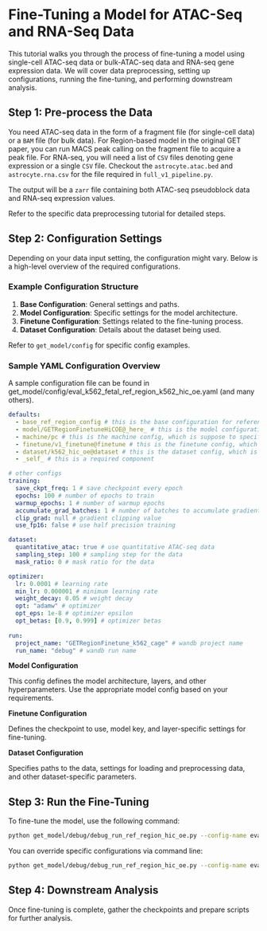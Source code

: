 # Fine-Tuning a Model for ATAC-Seq and RNA-Seq Data

This tutorial walks you through the process of fine-tuning a model using single-cell ATAC-seq data or bulk-ATAC-seq data and RNA-seq gene expression data. We will cover data preprocessing, setting up configurations, running the fine-tuning, and performing downstream analysis.

## Step 1: Pre-process the Data

You need ATAC-seq data in the form of a fragment file (for single-cell data) or a `BAM` file (for bulk data). For Region-based model in the original GET paper, you can run MACS peak calling on the fragment file to acquire a peak file. For RNA-seq, you will need a list of `CSV` files denoting gene expression or a single `CSV` file. Checkout the `astrocyte.atac.bed` and `astrocyte.rna.csv` for the file required in `full_v1_pipeline.py`.

The output will be a `zarr` file containing both ATAC-seq pseudoblock data and RNA-seq expression values.

Refer to the specific data preprocessing tutorial for detailed steps. 

## Step 2: Configuration Settings

Depending on your data input setting, the configuration might vary. Below is a high-level overview of the required configurations.

### Example Configuration Structure

1. **Base Configuration**: General settings and paths.
2. **Model Configuration**: Specific settings for the model architecture.
3. **Finetune Configuration**: Settings related to the fine-tuning process.
4. **Dataset Configuration**: Details about the dataset being used.

Refer to `get_model/config` for specific config examples.

### Sample YAML Configuration Overview

A sample configuration file can be found in get_model/config/eval_k562_fetal_ref_region_k562_hic_oe.yaml (and many others).
```yaml
defaults:
  - base_ref_region_config # this is the base configuration for reference region settings, defined in get_model/config/config.py
  - model/GETRegionFinetuneHiCOE@_here_ # this is the model configuration which means we use all the config in get_model/config/model/GETRegionFinetuneHiCOE.yaml and put them directly here
  - machine/pc # this is the machine config, which is suppose to specify machine specific settings like data/codebase paths, number of workers and GPUs, etc
  - finetune/v1_finetune@finetune # this is the finetune config, which is suppose to specify the checkpoint to use for finetuning and more
  - dataset/k562_hic_oe@dataset # this is the dataset config, which is suppose to specify the paths to the data, settings for loading and preprocessing data, and other dataset specific parameters
  - _self_ # this is a required component

# other configs
training:
  save_ckpt_freq: 1 # save checkpoint every epoch
  epochs: 100 # number of epochs to train
  warmup_epochs: 1 # number of warmup epochs
  accumulate_grad_batches: 1 # number of batches to accumulate gradients
  clip_grad: null # gradient clipping value
  use_fp16: false # use half precision training

dataset:
  quantitative_atac: true # use quantitative ATAC-seq data
  sampling_step: 100 # sampling step for the data
  mask_ratio: 0 # mask ratio for the data

optimizer:
  lr: 0.0001 # learning rate
  min_lr: 0.000001 # minimum learning rate
  weight_decay: 0.05 # weight decay
  opt: "adamw" # optimizer
  opt_eps: 1e-8 # optimizer epsilon
  opt_betas: [0.9, 0.999] # optimizer betas
 
run:
  project_name: "GETRegionFinetune_k562_cage" # wandb project name
  run_name: "debug" # wandb run name
```

**Model Configuration**

This config defines the model architecture, layers, and other hyperparameters. Use the appropriate model config based on your requirements.

**Finetune Configuration**

Defines the checkpoint to use, model key, and layer-specific settings for fine-tuning.

**Dataset Configuration**

Specifies paths to the data, settings for loading and preprocessing data, and other dataset-specific parameters.

## Step 3: Run the Fine-Tuning

To fine-tune the model, use the following command:

```bash
python get_model/debug/debug_run_ref_region_hic_oe.py --config-name eval_k562_fetal_ref_region_k562_hic_oe stage=fit
```

You can override specific configurations via command line:

```bash
python get_model/debug/debug_run_ref_region_hic_oe.py --config-name eval_k562_fetal_ref_region_k562_hic_oe stage=fit dataset.peak_count_filter=10 dataset.reference_region_motif.motif_scaler=1.3 machine.num_workers=4 machine.batch_size=8
```

## Step 4: Downstream Analysis

Once fine-tuning is complete, gather the checkpoints and prepare scripts for further analysis. 

